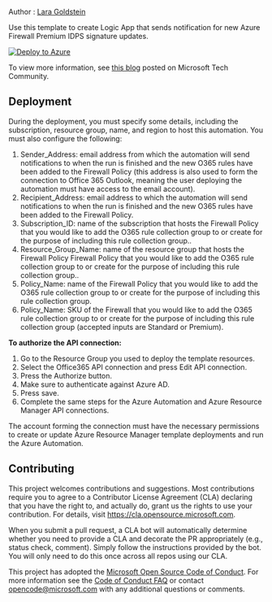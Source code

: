 Author : [Lara Goldstein](https://github.com/laragoldstein13)

Use this template to create Logic App that sends notification for new Azure Firewall Premium IDPS signature updates.

[![Deploy to Azure](https://aka.ms/deploytoazurebutton)](https://portal.azure.com/#create/Microsoft.Template/uri/https%3A%2F%2Fraw.githubusercontent.com%2FAzure%2FAzure-Network-Security%2Fmaster%2FAzure%2520Firewall%2FTemplate%2520-%2520Logic%2520app%2520for%2520IDPS%2520signature%2520updates%2520notification%2FTemplate.json)

To view more information, see [this blog](https://techcommunity.microsoft.com/t5/azure-network-security-blog/receive-email-notification-when-new-idps-rules-get-created-via/ba-p/3499588) posted on Microsoft Tech Community.

## Deployment

During the deployment, you must specify some details, including the subscription, resource group, name, and region to host this automation. You must also configure the following: 

1. Sender_Address: email address from which the automation will send notifications to when the run is finished and the new O365 rules have been added to the Firewall Policy (this address is also used to form the connection to Office 365 Outlook, meaning the user deploying the automation must have access to the email account). 
2. Recipient_Address: email address to which the automation will send notifications to when the run is finished and the new O365 rules have been added to the Firewall Policy.
3. Subscription_ID: name of the subscription that hosts the Firewall Policy that you would like to add the O365 rule collection group to  or create for the purpose of including this rule collection group.. 
4. Resource_Group_Name: name of the resource group that hosts the Firewall Policy Firewall Policy that you would like to add the O365 rule collection group to  or create for the purpose of including this rule collection group..
5. Policy_Name: name of the Firewall Policy that you would like to add the O365 rule collection group to or create for the purpose of including this rule collection group.
6. Policy_Name: SKU of the Firewall that you would like to add the O365 rule collection group to or create for the purpose of including this rule collection group (accepted inputs are Standard or Premium).

**To authorize the API connection:** 

1. Go to the Resource Group you used to deploy the template resources. 
2. Select the Office365 API connection and press Edit API connection. 
3. Press the Authorize button. 
4. Make sure to authenticate against Azure AD. 
5. Press save. 
6. Complete the same steps for the Azure Automation and Azure Resource Manager API connections.
 
The account forming the connection must have the necessary permissions to create or update Azure Resource Manager template deployments and run the Azure Automation.

## Contributing

This project welcomes contributions and suggestions.  Most contributions require you to agree to a
Contributor License Agreement (CLA) declaring that you have the right to, and actually do, grant us
the rights to use your contribution. For details, visit https://cla.opensource.microsoft.com.

When you submit a pull request, a CLA bot will automatically determine whether you need to provide
a CLA and decorate the PR appropriately (e.g., status check, comment). Simply follow the instructions
provided by the bot. You will only need to do this once across all repos using our CLA.

This project has adopted the [Microsoft Open Source Code of Conduct](https://opensource.microsoft.com/codeofconduct/).
For more information see the [Code of Conduct FAQ](https://opensource.microsoft.com/codeofconduct/faq/) or
contact [opencode@microsoft.com](mailto:opencode@microsoft.com) with any additional questions or comments.
